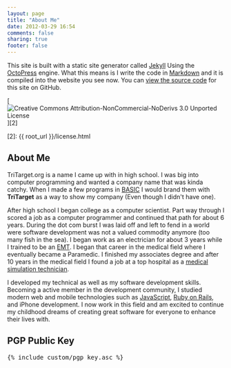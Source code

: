 ```yaml
---
layout: page
title: "About Me"
date: 2012-03-29 16:54
comments: false
sharing: true
footer: false
---
```

This site is built with a static site generator called [Jekyll][] Using the
[OctoPress][] engine. What this means is I write the code in [Markdown][] and
it is compiled into the website you see now. You can [view the source code][1]
for this site on GitHub.

[![Creative Commons Attribution-NonCommercial-NoDerivs 3.0 Unported License](http://i.creativecommons.org/l/by-nc-nd/3.0/88x31.png)][2]

[Jekyll]: http://jekyllrb.com/
[OctoPress]: http://octopress.org/
[Markdown]: http://daringfireball.net/projects/markdown/
[1]: https://github.com/sukima/dev-tritarget-org
[2]: {{ root_url }}/license.html

## About Me
TriTarget.org is a name I came up with in high school. I was big into computer
programming and wanted a company name that was kinda catchy. When I made a few
programs in [BASIC][] I would brand them with __TriTarget__ as a way to show
my company (Even though I didn't have one).

After high school I began college as a computer scientist. Part way through I
scored a job as a computer programmer and continued that path for about 6
years. During the dot com burst I was laid off and left to fend in a world were
software development was not a valued commodity anymore (too many fish in the
sea). I began work as an electrician for about 3 years while I trained to be an
[EMT][]. I began that career in the medical field where I eventually became a
Paramedic. I finished my associates degree and after 10 years in the medical
field I found a job at a top hospital as a
[medical simulation technician](https://gist.github.com/sukima/5328751).

I developed my technical as well as my software development skills. Becoming a
active member in the development community, I studied modern web and mobile
technologies such as [JavaScript][JS], [Ruby on Rails][RoR], and iPhone
development. I now work in this field and am excited to continue my childhood
dreams of creating great software for everyone to enhance their lives with.

[BASIC]: http://en.wikipedia.org/wiki/BASIC
[EMT]: http://en.wikipedia.org/wiki/Emergency_medical_technician
[ECMO]: http://en.wikipedia.org/wiki/Extracorporeal_membrane_oxygenation
[JS]: http://en.wikipedia.org/wiki/JavaScript
[RoR]: http://rubyonrails.org/

## PGP Public Key

<pre>
{% include custom/pgp_key.asc %}
</pre>
